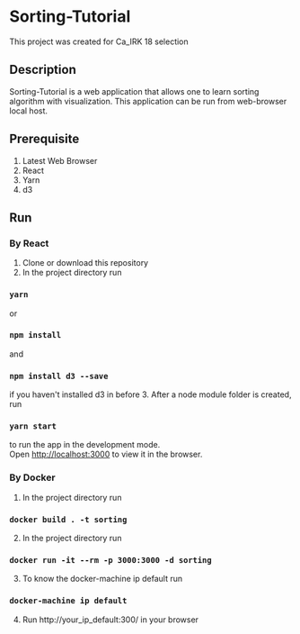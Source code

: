 # Sorting-Tutorial
This project was created for Ca_IRK 18 selection 

## Description
Sorting-Tutorial is a web application that allows one to learn sorting algorithm with visualization. This application can be run from web-browser local host.

## Prerequisite
1. Latest Web Browser
2. React
3. Yarn 
4. d3

## Run

### By React
1. Clone or download this repository
2. In the project directory run
### `yarn`
or
### `npm install`
and 
### `npm install d3 --save` 
if you haven't installed d3 in before
3. After a node module folder is created, run 
### `yarn start`
to run the app in the development mode. <br />
Open [http://localhost:3000](http://localhost:3000) to view it in the browser.

### By Docker
1. In the project directory run
### `docker build . -t sorting`
2. In the project directory run
### `docker run -it --rm -p 3000:3000 -d sorting`
3. To know the docker-machine ip default run
### `docker-machine ip default`
4. Run http://your_ip_default:300/ in your browser

